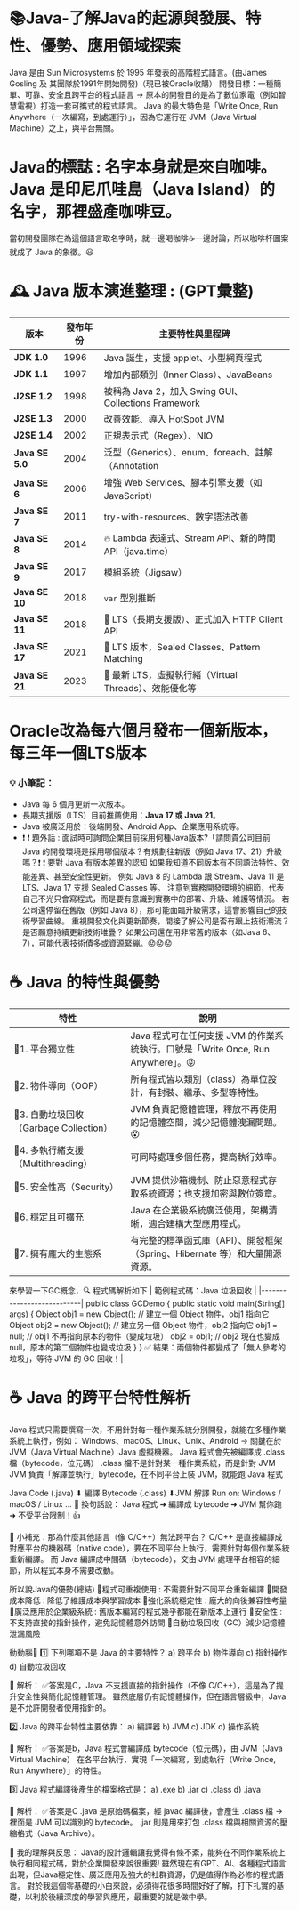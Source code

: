 # 📚Java-了解Java的起源與發展、特性、優勢、應用領域探索

Java 是由 Sun Microsystems 於 1995 年發表的高階程式語言。(由James Gosling 及 其團隊於1991年開始開發)（現已被Oracle收購）
開發目標：一種簡單、可靠、安全且跨平台的程式語言 → 原本的開發目的是為了數位家電（例如智慧電視）打造一套可攜式的程式語言。
Java 的最大特色是「Write Once, Run Anywhere（一次編寫，到處運行）」，因為它運行在 JVM（Java Virtual Machine）之上，與平台無關。


# Java的標誌 : 名字本身就是來自咖啡。Java 是印尼爪哇島（Java Island）的名字，那裡盛產咖啡豆。
當初開發團隊在為這個語言取名字時，就一邊喝咖啡☕一邊討論，所以咖啡杯圖案就成了 Java 的象徵。😃

# 🕰️ Java 版本演進整理 : (GPT彙整)
| 版本            | 發布年份| 主要特性與里程碑                                            |
|-----------------|--------|-----------------------------------------------------------|
| **JDK 1.0**     | 1996   | Java 誕生，支援 applet、小型網頁程式                        |
| **JDK 1.1**     | 1997   | 增加內部類別（Inner Class）、JavaBeans                      |
| **J2SE 1.2**    | 1998   | 被稱為 Java 2，加入 Swing GUI、Collections Framework       |
| **J2SE 1.3**    | 2000   | 改善效能、導入 HotSpot JVM                                 |
| **J2SE 1.4**    | 2002   | 正規表示式（Regex）、NIO                                    |
| **Java SE 5.0** | 2004   | 泛型（Generics）、enum、foreach、註解（Annotation           |
| **Java SE 6**   | 2006   | 增強 Web Services、腳本引擎支援（如 JavaScript）           |
| **Java SE 7**   | 2011   | try-with-resources、數字語法改善                          |
| **Java SE 8**   | 2014   | 🔥 Lambda 表達式、Stream API、新的時間 API（java.time）   |
| **Java SE 9**   | 2017   | 模組系統（Jigsaw）                                       |
| **Java SE 10**  | 2018   | `var` 型別推斷                                           |
| **Java SE 11**  | 2018   | 📌 LTS（長期支援版）、正式加入 HTTP Client API            |
| **Java SE 17**  | 2021   | 📌 LTS 版本，Sealed Classes、Pattern Matching           |
| **Java SE 21**  | 2023   | 📌 最新 LTS，虛擬執行緒（Virtual Threads）、效能優化等     |
# Oracle改為每六個月發布一個新版本，每三年一個LTS版本
### 💡 小筆記：
- Java 每 6 個月更新一次版本。
- 長期支援版（LTS）目前推薦使用：**Java 17 或 Java 21**。
- Java 被廣泛用於：後端開發、Android App、企業應用系統等。
- ❗ ❗ 題外話 : 面試時可詢問企業目前採用何種Java版本?「請問貴公司目前 Java 的開發環境是採用哪個版本？有規劃往新版（例如 Java 17、21）升級嗎？❗ ❗ 
  要對 Java 有版本差異的認知
  如果我知道不同版本有不同語法特性、效能差異、甚至安全性更新。
  例如 Java 8 的 Lambda 跟 Stream、Java 11 是 LTS、Java 17 支援 Sealed Classes 等。
  注意到實務開發環境的細節，代表自己不光只會寫程式，而是要有意識到實務中的部署、升級、維護等情況。
  若公司還停留在舊版（例如 Java 8），那可能面臨升級需求，這會影響自己的技術學習曲線。
  重視開發文化與更新節奏，間接了解公司是否有跟上技術潮流？是否願意持續更新技術堆疊？
  如果公司還在用非常舊的版本（如Java 6、7），可能代表技術債多或資源緊繃。😟😟😟

# ☕ Java 的特性與優勢
| 特性 | 說明 |
|------|------|
| 📌1. 平台獨立性 | Java 程式可在任何支援 JVM 的作業系統執行。口號是「Write Once, Run Anywhere」。😝 |
| 📌2. 物件導向（OOP） | 所有程式皆以類別（class）為單位設計，有封裝、繼承、多型等特性。 |
| 📌3. 自動垃圾回收（Garbage Collection） | JVM 負責記憶體管理，釋放不再使用的記憶體空間，減少記憶體洩漏問題。😮 |
| 📌4. 多執行緒支援（Multithreading） | 可同時處理多個任務，提高執行效率。 |
| 📌5. 安全性高（Security） | JVM 提供沙箱機制、防止惡意程式存取系統資源；也支援加密與數位簽章。 |
| 📌6. 穩定且可擴充 | Java 在企業級系統廣泛使用，架構清晰，適合建構大型應用程式。 |
| 📌7. 擁有龐大的生態系 | 有完整的標準函式庫（API）、開發框架（Spring、Hibernate 等）和大量開源資源。 |


來學習一下GC概念，🔍 程式碼解析如下
| 範例程式碼：Java 垃圾回收 |
|---------------------------|
public class GCDemo {
    public static void main(String[] args) {
        Object obj1 = new Object(); // 建立一個 Object 物件，obj1 指向它
        Object obj2 = new Object(); // 建立另一個 Object 物件，obj2 指向它
        obj1 = null;                // obj1 不再指向原本的物件（變成垃圾）
        obj2 = obj1;                // obj2 現在也變成 null，原本的第二個物件也變成垃圾
    }
}
✅ 結果：兩個物件都變成了「無人參考的垃圾」，等待 JVM 的 GC 回收！|

# ☕ Java 的跨平台特性解析
Java 程式只需要撰寫一次，不用針對每一種作業系統分別開發，就能在多種作業系統上執行，例如：
Windows、macOS、Linux、Unix、Android
→ 關鍵在於 JVM（Java Virtual Machine）Java 虛擬機器。
Java 程式會先被編譯成 .class 檔（bytecode，位元碼）
.class 檔不是針對某一種作業系統，而是針對 JVM
JVM 負責「解譯並執行」bytecode，在不同平台上裝 JVM，就能跑 Java 程式

Java Code (.java)
   ⬇ 編譯
Bytecode (.class)
   ⬇JVM 解譯
Run on: Windows / macOS / Linux ...
📌 換句話說：
Java 程式 ➜ 編譯成 bytecode ➜ JVM 幫你跑 ➜ 不受平台限制！👍

🧠 小補充：那為什麼其他語言（像 C/C++）無法跨平台？
C/C++ 是直接編譯成對應平台的機器碼（native code），要在不同平台上執行，需要針對每個作業系統重新編譯。
而 Java 編譯成中間碼（bytecode），交由 JVM 處理平台相容的細節，所以程式本身不需要改動。

所以說Java的優勢(總結)
📌程式可重複使用 : 不需要針對不同平台重新編譯
📌開發成本降低 : 降低了維護成本與學習成本
📌強化系統穩定性 : 龐大的向後兼容性考量
📌廣泛應用於企業級系統 : 舊版本編寫的程式幾乎都能在新版本上運行
📌安全性 : 不支持直接的指針操作，避免記憶體意外訪問
📌自動垃圾回收（GC）減少記憶體泄漏風險

動動腦🧠
1️⃣ 下列哪項不是 Java 的主要特性？
a) 跨平台
b) 物件導向
c) 指針操作
d) 自動垃圾回收

📌 解析：
✅答案是C，Java 不支援直接的指針操作（不像 C/C++），這是為了提升安全性與簡化記憶體管理。
雖然底層仍有記憶體操作，但在語言層級中，Java 是不允許開發者使用指針的。

2️⃣ Java 的跨平台特性主要依靠：
a) 編譯器
b) JVM
c) JDK
d) 操作系統

📌 解析：
✅答案是b，Java 程式會編譯成 bytecode（位元碼），由 JVM（Java Virtual Machine） 在各平台執行，實現「一次編寫，到處執行（Write Once, Run Anywhere）」的特性。

3️⃣ Java 程式編譯後產生的檔案格式是：
a) .exe
b) .jar
c) .class
d) .java

📌 解析：
✅答案是C
.java 是原始碼檔案，經 javac 編譯後，會產生 .class 檔 → 裡面是 JVM 可以識別的 bytecode。
.jar 則是用來打包 .class 檔與相關資源的壓縮格式（Java Archive）。

🧠 我的理解與反思：
Java的設計邏輯讓我覺得有條不紊，能夠在不同作業系統上執行相同程式碼，對於企業開發來說很重要!
雖然現在有GPT、AI、各種程式語言出現，但Java穩定性、廣泛應用及強大的社群資源，仍是值得作為必修的程式語言。
對於我這個零基礎的小白來說，必須得花很多時間好好了解，打下扎實的基礎，以利於後續深度的學習與應用，最重要的就是做中學。


